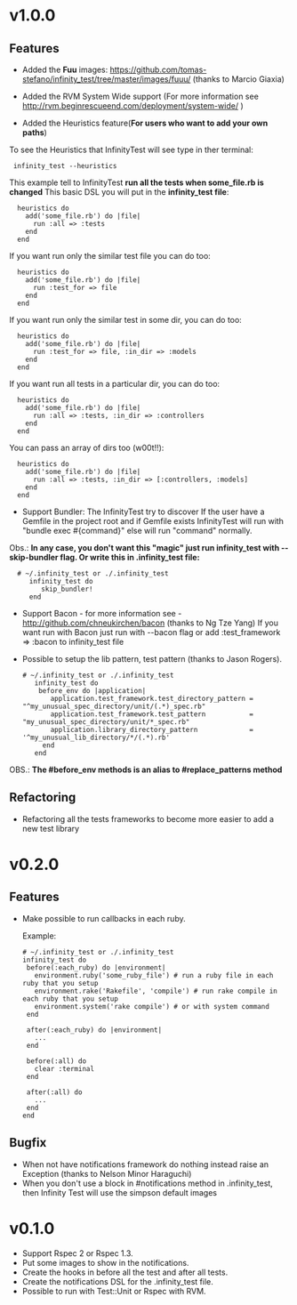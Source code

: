 v1.0.0
==============

Features
--------

- Added the <b>Fuu</b> images: <a href="https://github.com/tomas-stefano/infinity_test/tree/master/images/fuuu/">https://github.com/tomas-stefano/infinity_test/tree/master/images/fuuu/</a> (thanks to Marcio Giaxia)

- Added the RVM System Wide support (For more information see http://rvm.beginrescueend.com/deployment/system-wide/ )

- Added the Heuristics feature(<b>For users who want to add your own paths</b>)

To see the Heuristics that InfinityTest will see type in ther terminal:

     infinity_test --heuristics

This example tell to InfinityTest <b>run all the tests when some_file.rb is changed</b>
This basic DSL you will put in the <b>infinity_test file</b>:

      heuristics do
        add('some_file.rb') do |file|
          run :all => :tests
        end
      end

If you want run only the similar test file you can do too:

      heuristics do
        add('some_file.rb') do |file|
          run :test_for => file
        end
      end

If you want run only the similar test in some dir, you can do too:

      heuristics do
        add('some_file.rb') do |file|
          run :test_for => file, :in_dir => :models
        end
      end

If you want run all tests in a particular dir, you can do too:

      heuristics do
        add('some_file.rb') do |file|
          run :all => :tests, :in_dir => :controllers
        end
      end

You can pass an array of dirs too (w00t!!):

      heuristics do
        add('some_file.rb') do |file|
          run :all => :tests, :in_dir => [:controllers, :models]
        end
      end

- Support Bundler:
The InfinityTest try to discover If the user have a Gemfile in the project root and
if Gemfile exists InfinityTest will run with "bundle exec #{command}" else will run "command" normally.

Obs.: <b>In any case, you don't want this "magic" just run infinity_test with --skip-bundler flag.
Or write this in .infinity_test file:</b>

      # ~/.infinity_test or ./.infinity_test
         infinity_test do
            skip_bundler!
         end

- Support Bacon - for more information see - http://github.com/chneukirchen/bacon (thanks to Ng Tze Yang)
If you want run with Bacon just run with --bacon flag or add :test_framework => :bacon to infinity_test file

- Possible to setup the lib pattern, test pattern (thanks to Jason Rogers).

      # ~/.infinity_test or ./.infinity_test
         infinity_test do
          before_env do |application|
             application.test_framework.test_directory_pattern = "^my_unusual_spec_directory/unit/(.*)_spec.rb"
             application.test_framework.test_pattern           = "my_unusual_spec_directory/unit/*_spec.rb"
             application.library_directory_pattern             = '^my_unusual_lib_directory/*/(.*).rb'
           end
         end

OBS.: <b>The #before_env methods is an alias to #replace_patterns method</b>

Refactoring
-----------

- Refactoring all the tests frameworks to become more easier to add a new test library

v0.2.0
==============================

Features
--------

- Make possible to run callbacks in each ruby.

   Example:

      # ~/.infinity_test or ./.infinity_test
      infinity_test do
       before(:each_ruby) do |environment|
         environment.ruby('some_ruby_file') # run a ruby file in each ruby that you setup
         environment.rake('Rakefile', 'compile') # run rake compile in each ruby that you setup
         environment.system('rake compile') # or with system command
       end

       after(:each_ruby) do |environment|
         ...
       end

       before(:all) do
         clear :terminal
       end

       after(:all) do
         ...
       end
      end

Bugfix
------

* When not have notifications framework do nothing instead raise an Exception (thanks to Nelson Minor Haraguchi)
* When you don't use a block in #notifications method in .infinity_test, then Infinity Test will use the simpson default images

v0.1.0
======

* Support Rspec 2 or Rspec 1.3.
* Put some images to show in the notifications.
* Create the hooks in before all the test and after all tests.
* Create the notifications DSL for the .infinity_test file.
* Possible to run with Test::Unit or Rspec with RVM.

